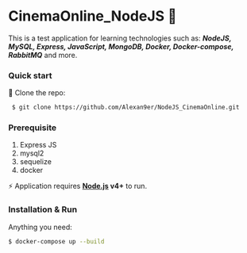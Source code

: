 # CinemaOnline_NodeJS :ticket:

This is a test application for learning technologies such as: **_NodeJS, MySQL, Express, JavaScript, MongoDB, Docker, Docker-compose, RabbitMQ_** and more.

### Quick start

:round_pushpin: Clone the repo:

```bash
 $ git clone https://github.com/Alexan9er/NodeJS_CinemaOnline.git
```

### Prerequisite

1.  Express JS
2.  mysql2
3.  sequelize
4.  docker

:zap: Application requires **[Node.js](https://nodejs.org/) v4+** to run.

### Installation & Run

Anything you need:

```bash
$ docker-compose up --build
```
